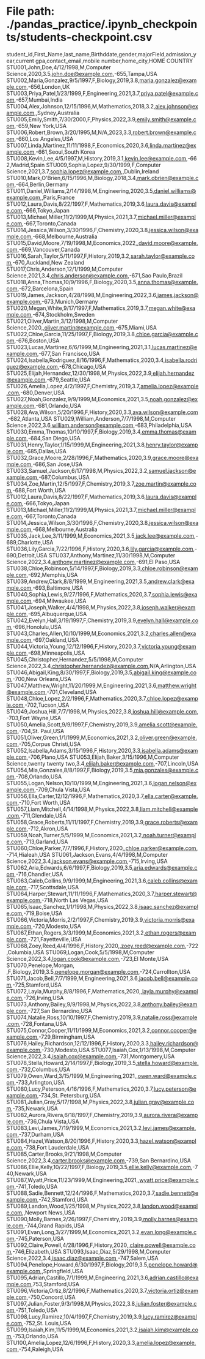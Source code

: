 # File path: ./pandas_practice/.ipynb_checkpoints/students-checkpoint.csv

student_id,First_Name,last_name,Birthddate,gender,majorField,admission_year,current gpa,contact_email,mobile number,home_city,HOME COUNTRY
STU001,John,Doe,4/12/1998,M,Computer Science,2020,3.5,john.doe@example.com,-655,Tampa,USA
STU002,Maria,Gonzalez,9/5/1997,F,Biology,2019,3.8,maria.gonzalez@example.com,-656,London,UK
STU003,Priya,Patel,1/23/1999,F,Engineering,2021,3.7,priya.patel@example.com,-657,Mumbai,India
STU004,Alex,Johnson,12/15/1996,M,Mathematics,2018,3.2,alex.johnson@example.com,,Sydney,Australia
STU005,Emily,Smith,7/30/2000,F,Physics,2022,3.9,emily.smith@example.com,-659,New York,USA
STU006,Robert,Brown,3/20/1995,M,N/A,2023,3.3,robert.brown@example.com,-660,Los Angeles,USA
STU007,Linda,Martinez,11/11/1998,F,Economics,2020,3.6,linda.martinez@example.com,-661,Seoul,South Korea
STU008,Kevin,Lee,4/5/1997,M,History,2019,3.1,kevin.lee@example.com,-662,Madrid,Spain
STU009,Sophia,Lopez,9/30/1999,F,Computer Science,2021,3.7,sophia.lopez@example.com,,Dublin,Ireland
STU010,Mark,O'Brien,6/15/1996,M,Biology,2018,3.4,mark.obrien@example.com,-664,Berlin,Germany
STU011,Daniel,Williams,2/14/1998,M,Engineering,2020,3.5,daniel.williams@example.com,,Paris,France
STU012,Laura,Davis,8/22/1997,F,Mathematics,2019,3.6,laura.davis@example.com,-666,Tokyo,Japan
STU013,Michael,Miller,11/2/1999,M,Physics,2021,3.7,michael.miller@example.com,-667,Toronto,Canada
STU014,Jessica,Wilson,3/30/1996,F,Chemistry,2020,3.8,jessica.wilson@example.com,-668,Melbourne,Australia
STU015,David,Moore,7/19/1998,M,Economics,2022,,david.moore@example.com,-669,Vancouver,Canada
STU016,Sarah,Taylor,5/11/1997,F,History,2019,3.2,sarah.taylor@example.com,-670,Auckland,New Zealand
STU017,Chris,Anderson,12/1/1999,M,Computer Science,2021,3.4,chris.anderson@example.com,-671,Sao Paulo,Brazil
STU018,Anna,Thomas,10/9/1996,F,Biology,2020,3.5,anna.thomas@example.com,-672,Barcelona,Spain
STU019,James,Jackson,4/28/1998,M,Engineering,2022,3.6,james.jackson@example.com,-673,Munich,Germany
STU020,Megan,White,9/17/1997,F,Mathematics,2019,3.7,megan.white@example.com,-674,Stockholm,Sweden
STU021,Oliver,Martin,3/12/1998,M,Computer Science,2020,,oliver.martin@example.com,-675,Miami,USA
STU022,Chloe,Garcia,11/25/1997,F,Biology,2019,3.8,chloe.garcia@example.com,-676,Boston,USA
STU023,Lucas,Martinez,6/6/1999,M,Engineering,2021,3.1,lucas.martinez@example.com,-677,San Francisco,USA
STU024,Isabella,Rodriguez,8/16/1996,F,Mathematics,2020,3.4,isabella.rodriguez@example.com,-678,Chicago,USA
STU025,Elijah,Hernandez,12/30/1998,M,Physics,2022,3.9,elijah.hernandez@example.com,-679,Seattle,USA
STU026,Amelia,Lopez,4/2/1997,F,Chemistry,2019,3.7,amelia.lopez@example.com,-680,Denver,USA
STU027,Noah,Gonzalez,9/9/1999,M,Economics,2021,3.5,noah.gonzalez@example.com,-681,Orlando,USA
STU028,Ava,Wilson,5/20/1996,F,History,2020,3.3,ava.wilson@example.com,-682,Atlanta,USA
STU029,William,Anderson,7/7/1998,M,Computer Science,2022,3.6,william.anderson@example.com,-683,Philadelphia,USA
STU030,Emma,Thomas,10/10/1997,F,Biology,2019,3.4,emma.thomas@example.com,-684,San Diego,USA
STU031,Henry,Taylor,1/15/1999,M,Engineering,2021,3.8,henry.taylor@example.com,-685,Dallas,USA
STU032,Grace,Moore,2/28/1996,F,Mathematics,2020,3.9,grace.moore@example.com,-686,San Jose,USA
STU033,Samuel,Jackson,6/17/1998,M,Physics,2022,3.2,samuel.jackson@example.com,-687,Columbus,USA
STU034,Zoe,Martin,12/5/1997,F,Chemistry,2019,3.7,zoe.martin@example.com,-688,Fort Worth,USA
STU012,Laura,Davis,8/22/1997,F,Mathematics,2019,3.6,laura.davis@example.com,-666,Tokyo,Japan
STU013,Michael,Miller,11/2/1999,M,Physics,2021,3.7,michael.miller@example.com,-667,Toronto,Canada
STU014,Jessica,Wilson,3/30/1996,F,Chemistry,2020,3.8,jessica.wilson@example.com,-668,Melbourne,Australia
STU035,Jack,Lee,3/11/1999,M,Economics,2021,3.5,jack.lee@example.com,-689,Charlotte,USA
STU036,Lily,Garcia,7/22/1996,F,History,2020,3.6,lily.garcia@example.com,-690,Detroit,USA
STU037,Anthony,Martinez,11/30/1998,M,Computer Science,2022,3.4,anthony.martinez@example.com,-691,El Paso,USA
STU038,Chloe,Robinson,5/14/1997,F,Biology,2019,3.3,chloe.robinson@example.com,-692,Memphis,USA
STU039,Andrew,Clark,8/8/1999,M,Engineering,2021,3.5,andrew.clark@example.com,-693,Baltimore,USA
STU040,Sophia,Lewis,9/27/1996,F,Mathematics,2020,3.7,sophia.lewis@example.com,-694,Milwaukee,USA
STU041,Joseph,Walker,4/4/1998,M,Physics,2022,3.8,joseph.walker@example.com,-695,Albuquerque,USA
STU042,Evelyn,Hall,3/19/1997,F,Chemistry,2019,3.9,evelyn.hall@example.com,-696,Honolulu,USA
STU043,Charles,Allen,10/10/1999,M,Economics,2021,3.2,charles.allen@example.com,-697,Oakland,USA
STU044,Victoria,Young,12/12/1996,F,History,2020,3.7,victoria.young@example.com,-698,Minneapolis,USA
STU045,Christopher,Hernandez,5/5/1998,M,Computer Science,2022,3.4,christopher.hernandez@example.com,N/A,Arlington,USA
STU046,Abigail,King,8/30/1997,F,Biology,2019,3.5,abigail.king@example.com,-700,New Orleans,USA
STU047,Matthew,Wright,11/20/1999,M,Engineering,2021,3.6,matthew.wright@example.com,-701,Cleveland,USA
STU048,Chloe,Lopez,2/2/1996,F,Mathematics,2020,3.7,chloe.lopez@example.com,-702,Tucson,USA
STU049,Joshua,Hill,7/7/1998,M,Physics,2022,3.8,joshua.hill@example.com,-703,Fort Wayne,USA
STU050,Amelia,Scott,9/9/1997,F,Chemistry,2019,3.9,amelia.scott@example.com,-704,St. Paul,USA
STU051,Oliver,Green,1/1/1999,M,Economics,2021,3.2,oliver.green@example.com,-705,Corpus Christi,USA
STU052,Isabella,Adams,3/15/1996,F,History,2020,3.3,isabella.adams@example.com,-706,Plano,USA
STU053,Elijah,Baker,3/15/1996,M,Computer Science,twenty twenty two,3.4,elijah.baker@example.com,-707,Lincoln,USA
STU054,Mia,Gonzales,8/8/1997,F,Biology,2019,3.5,mia.gonzales@example.com,-708,Orlando,USA
STU055,Logan,Nelson,10/10/1999,M,Engineering,2021,3.6,logan.nelson@example.com,-709,Chula Vista,USA
STU056,Ella,Carter,12/12/1996,F,Mathematics,2020,3.7,ella.carter@example.com,-710,Fort Worth,USA
STU057,Liam,Mitchell,4/14/1998,M,Physics,2022,3.8,liam.mitchell@example.com,-711,Glendale,USA
STU058,Grace,Roberts,11/11/1997,F,Chemistry,2019,3.9,grace.roberts@example.com,-712,Akron,USA
STU059,Noah,Turner,5/5/1999,M,Economics,2021,3.2,noah.turner@example.com,-713,Garland,USA
STU060,Chloe,Parker,7/7/1996,F,History,2020,,chloe.parker@example.com,-714,Hialeah,USA
STU061,Jackson,Evans,4/4/1998,M,Computer Science,2022,3.4,jackson.evans@example.com,-715,Irving,USA
STU062,Aria,Edwards,6/6/1997,F,Biology,2019,3.5,aria.edwards@example.com,-716,Chandler,USA
STU063,Caleb,Collins,9/9/1999,M,Engineering,2021,3.6,caleb.collins@example.com,-717,Scottsdale,USA
STU064,Harper,Stewart,11/11/1996,F,Mathematics,2020,3.7,harper.stewart@example.com,-718,North Las Vegas,USA
STU065,Isaac,Sanchez,1/1/1998,M,Physics,2022,3.8,isaac.sanchez@example.com,-719,Boise,USA
STU066,Victoria,Morris,2/2/1997,F,Chemistry,2019,3.9,victoria.morris@example.com,-720,Modesto,USA
STU067,Ethan,Rogers,3/3/1999,M,Economics,2021,3.2,ethan.rogers@example.com,-721,Fayetteville,USA
STU068,Zoey,Reed,4/4/1996,F,History,2020,,zoey.reed@example.com,-722,Columbia,USA
STU069,Logan,Cook,5/5/1998,M,Computer Science,2022,3.4,logan.cook@example.com,-723,El Monte,USA
STU070,Penelope,Morgan, ,F,Biology,2019,3.5,penelope.morgan@example.com,-724,Carrollton,USA
STU071,Jacob,Bell,7/7/1999,M,Engineering,2021,3.6,jacob.bell@example.com,-725,Stamford,USA
STU072,Layla,Murphy,8/8/1996,F,Mathematics,2020,,layla.murphy@example.com,-726,Irving,USA
STU073,Anthony,Bailey,9/9/1998,M,Physics,2022,3.8,anthony.bailey@example.com,-727,San Bernardino,USA
STU074,Natalie,Ross,10/10/1997,F,Chemistry,2019,3.9,natalie.ross@example.com,-728,Fontana,USA
STU075,Connor,Cooper,11/11/1999,M,Economics,2021,3.2,connor.cooper@example.com,-729,Birmingham,USA
STU076,Hailey,Richardson,12/12/1996,F,History,2020,3.3,hailey.richardson@example.com,-730,Modesto,USA
STU077,Isaiah,Cox,1/13/1998,M,Computer Science,2022,3.4,isaiah.cox@example.com,-731,Montgomery,USA
STU078,Stella,Howard,2/14/1997,F,Biology,2019,3.5,stella.howard@example.com,-732,Columbus,USA
STU079,Owen,Ward,3/15/1999,M,Engineering,2021,,owen.ward@example.com,-733,Arlington,USA
STU080,Lucy,Peterson,4/16/1996,F,Mathematics,2020,3.7,lucy.peterson@example.com,-734,St. Petersburg,USA
STU081,Julian,Gray,5/17/1998,M,Physics,2022,3.8,julian.gray@example.com,-735,Newark,USA
STU082,Aurora,Rivera,6/18/1997,F,Chemistry,2019,3.9,aurora.rivera@example.com,-736,Chula Vista,USA
STU083,Levi,James,7/19/1999,M,Economics,2021,3.2,levi.james@example.com,-737,Durham,USA
STU084,Hazel,Watson,8/20/1996,F,History,2020,3.3,hazel.watson@example.com,-738,Fort Lauderdale,USA
STU085,Carter,Brooks,9/21/1998,M,Computer Science,2022,3.4,carter.brooks@example.com,-739,San Bernardino,USA
STU086,Ellie,Kelly,10/22/1997,F,Biology,2019,3.5,ellie.kelly@example.com,-740,Newark,USA
STU087,Wyatt,Price,11/23/1999,M,Engineering,2021,,wyatt.price@example.com,-741,Toledo,USA
STU088,Sadie,Bennett,12/24/1996,F,Mathematics,2020,3.7,sadie.bennett@example.com,-742,Stamford,USA
STU089,Landon,Wood,1/25/1998,M,Physics,2022,3.8,landon.wood@example.com,,Newport News,USA
STU090,Molly,Barnes,2/26/1997,F,Chemistry,2019,3.9,molly.barnes@example.com,-744,Grand Rapids,USA
STU091,Evan,Long,3/27/1999,M,Economics,2021,3.2,evan.long@example.com,-745,Paterson,USA
STU092,Claire,Powell,4/28/1996,F,History,2020,,claire.powell@example.com,-746,Elizabeth,USA
STU093,Isaac,Diaz,5/29/1998,M,Computer Science,2022,3.4,isaac.diaz@example.com,-747,Salem,USA
STU094,Penelope,Howard,6/30/1997,F,Biology,2019,3.5,penelope.howard@example.com,,Springfield,USA
STU095,Adrian,Castillo,7/1/1999,M,Engineering,2021,3.6,adrian.castillo@example.com,753,Stamford,USA
STU096,Victoria,Ortiz,8/2/1996,F,Mathematics,2020,3.7,victoria.ortiz@example.com,-750,Concord,USA
STU097,Julian,Foster,9/3/1998,M,Physics,2022,3.8,julian.foster@example.com,-751,Toledo,USA
STU098,Lucy,Ramirez,10/4/1997,F,Chemistry,2019,3.9,lucy.ramirez@example.com,-752,St. Louis,USA
STU099,Isaiah,Kim,11/5/1999,M,Economics,2021,3.2,isaiah.kim@example.com,-753,Orlando,USA
STU100,Amelia,Lopez,12/6/1996,F,History,2020,3.3,amelia.lopez@example.com,-754,Raleigh,USA
```
